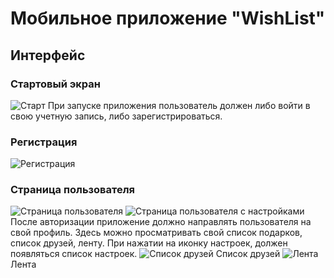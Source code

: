 Мобильное приложение "WishList"
========================
Интерфейс
-----------
### Стартовый экран ###
![Старт](https://pp.userapi.com/c626225/v626225670/4f466/8nXj6GcWWWc.jpg "Стартовый экран") При запуске приложения пользователь должен либо войти в свою учетную запись, либо зарегистрироваться.

### Регистрация ###
![Регистрация](https://pp.userapi.com/c626225/v626225670/4f46d/bbQ9gmFfxNc.jpg "Регистрация") 

### Страница пользователя ###
![Страница пользователя](https://pp.userapi.com/c626225/v626225670/4f48c/ivXVNtUrIEc.jpg "Страница пользователя") 
![Страница пользователя с настройками](https://pp.userapi.com/c626225/v626225670/4f4b7/-Nwysedvboc.jpg "Страница пользователя с настройками") 
После авторизации приложение должно направлять пользователя на свой профиль. Здесь можно просматривать свой список подарков, список друзей, ленту. При нажатии на иконку настроек, должен появляться список настроек.
![Список друзей](https://pp.userapi.com/c626225/v626225670/4f484/nHh26HKVSe8.jpg "Список друзей") Список друзей
![Лента](https://pp.userapi.com/c626225/v626225670/4f47c/US6HAIiTdAU.jpg "Лента") Лента

